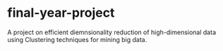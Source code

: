 # final-year-project
A project on efficient diemnsionality reduction of high-dimensional data using Clustering techniques for mining big data.

